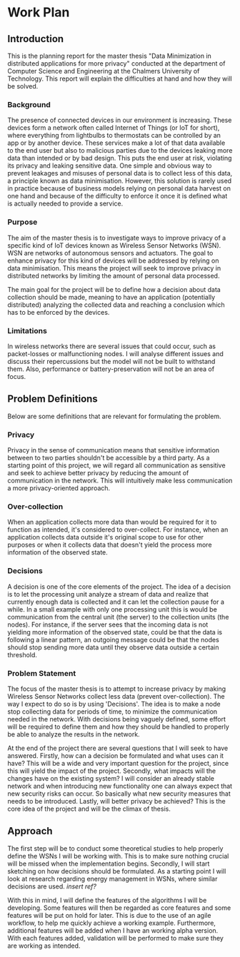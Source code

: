 # Work Plan

## Introduction

This is the planning report for the master thesis "Data Minimization in distributed applications for more privacy" conducted at the department of Computer Science and Engineering at the Chalmers University of Technology. This report will explain the difficulties at hand and how they will be solved. 

### Background

The presence of connected devices in our environment is increasing. These devices form a network often called Internet of Things (or IoT for short), where everything from lightbulbs to thermostats can be controlled by an app or by another device. These services make a lot of that data available to the end user but also to malicious parties due to the devices leaking more data than intended or by bad design. This puts the end user at risk, violating its privacy and leaking sensitive data. One simple and obvious way to prevent leakages and misuses of personal data is to collect less of this data, a principle known as data minimisation. However, this solution is rarely used in practice because of business models relying on personal data harvest on one hand and because of the difficulty to enforce it once it is defined what is actually needed to provide a service.

### Purpose

The aim of the master thesis is to investigate ways to improve privacy of a specific kind of IoT devices known as Wireless Sensor Networks (WSN). WSN are networks of autonomous sensors and actuators. The goal to enhance privacy for this kind of devices will be addressed by relying on data minimisation. This means the project will seek to improve privacy in distributed networks by limiting the amount of personal data processed.

The main goal for the project will be to define how a decision about data collection should be made, meaning to have an application (potentially distributed) analyzing the collected data and reaching a conclusion which has to be enforced by the devices. 

### Limitations

In wireless networks there are several issues that could occur, such as packet-losses or malfunctioning nodes. I will analyse different issues and discuss their repercussions but the model will not be built to withstand them. Also, performance or battery-preservation will not be an area of focus.

## Problem Definitions

Below are some definitions that are relevant for formulating the problem.

### Privacy

Privacy in the sense of communication means that sensitive information between to two parties shouldn't be accessible by a third party. As a starting point of this project, we will regard all communication as sensitive and seek to achieve better privacy by reducing the amount of communication in the network. This will intuitively make less communication a more privacy-oriented approach. 

### Over-collection

When an application collects more data than would be required for it to function as intended, it's considered to over-collect. For instance, when an application collects data outside it's original scope to use for other purposes or when it collects data that doesn't yield the process more information of the observed state. 

### Decisions

A decision is one of the core elements of the project. The idea of a decision is to let the processing unit analyze a stream of data and realize that currently enough data is collected and it can let the collection pause for a while. In a small example with only one processing unit this is would be communication from the central unit (the server) to the collection units (the nodes). For instance, if the server sees that the incoming data is not yielding more information of the observed state, could be that the data is following a linear pattern, an outgoing message could be that the nodes should stop sending more data until they observe data outside a certain threshold.

### Problem Statement

The focus of the master thesis is to attempt to increase privacy by making Wireless Sensor Networks collect less data (prevent over-collection). The way I expect to do so is by using 'Decisions'. The idea is to make a node stop collecting data for periods of time, to minimize the communication needed in the network. With decisions being vaguely defined, some effort will be required to define them and how they should be handled to properly be able to analyze the results in the network. 

At the end of the project there are several questions that I will seek to have answered. Firstly, how can a decision be formulated and what uses can it have? This will be a wide and very important question for the project, since this will yield the impact of the project. Secondly, what impacts will the changes have on the existing system? I will consider an already stable network and when introducing new functionality one can always expect that new security risks can occur. So basically what new security measures that needs to be introduced. Lastly, will better privacy be achieved? This is the core idea of the project and will be the climax of thesis.

## Approach

The first step will be to conduct some theoretical studies to help properly define the WSNs I will be working with. This is to make sure nothing crucial will be missed when the implementation begins. Secondly, I will start sketching on how decisions should be formulated. As a starting point I will look at research regarding energy management in WSNs, where similar decisions are used. _insert ref?_

With this in mind, I will define the features of the algorithms I will be developing. Some features will then be regarded as core features and some features will be put on hold for later. This is due to the use of an agile workflow, to help me quickly achieve a working example. Furthermore, additional features will be added when I have an working alpha version. With each features added, validation will be performed to make sure they are working as intended. 

